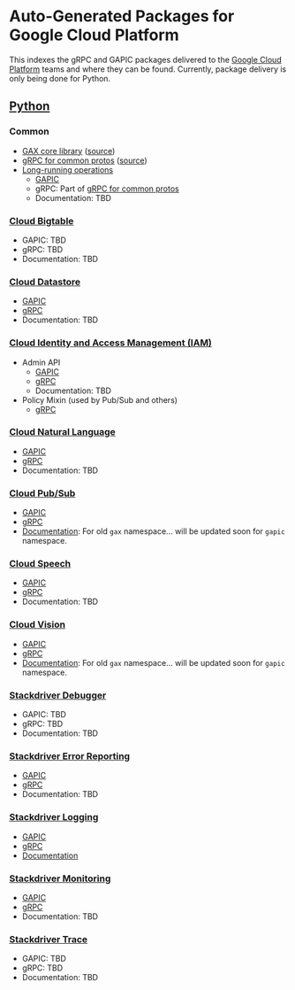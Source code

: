 
# Auto-Generated Packages for Google Cloud Platform

This indexes the gRPC and GAPIC packages delivered to the [Google Cloud
Platform](https://github.com/GoogleCloudPlatform) teams and where they can be
found. Currently, package delivery is only being done for Python.

## [Python](https://github.com/GoogleCloudPlatform/gcloud-python)

### Common
- [GAX core library](https://pypi.python.org/pypi/google-gax) ([source](https://github.com/googleapis/gax-python))
- [gRPC for common protos](https://pypi.python.org/pypi/googleapis-common-protos) ([source](https://github.com/googleapis/googleapis))
- [Long-running operations](https://github.com/googleapis/googleapis/blob/master/google/longrunning/operations.proto)
  - [GAPIC](https://pypi.python.org/pypi/gapic-google-longrunning)
  - gRPC: Part of [gRPC for common protos](https://pypi.python.org/pypi/googleapis-common-protos)
  - Documentation: TBD

### [Cloud Bigtable](https://cloud.google.com/bigtable/)
- GAPIC: TBD
- gRPC: TBD
- Documentation: TBD

### [Cloud Datastore](https://cloud.google.com/datastore/)
- [GAPIC](https://pypi.python.org/pypi/gapic-google-cloud-datastore-v1)
- [gRPC](https://pypi.python.org/pypi/grpc-google-cloud-datastore-v1)
- Documentation: TBD

### [Cloud Identity and Access Management (IAM)](https://cloud.google.com/iam/)
- Admin API
  - [GAPIC](https://pypi.python.org/pypi/gapic-google-iam-admin-v1)
  - [gRPC](https://pypi.python.org/pypi/grpc-google-iam-admin-v1)
  - Documentation: TBD
- Policy Mixin (used by Pub/Sub and others)
  - [gRPC](https://pypi.python.org/pypi/grpc-google-iam-v1)

### [Cloud Natural Language](https://cloud.google.com/natural-language/)
- [GAPIC](https://pypi.python.org/pypi/gapic-google-cloud-language-v1beta1)
- [gRPC](https://pypi.python.org/pypi/grpc-google-cloud-language-v1beta1)
- Documentation: TBD

### [Cloud Pub/Sub](https://cloud.google.com/pubsub/)
- [GAPIC](https://pypi.python.org/pypi/gapic-google-cloud-pubsub-v1)
- [gRPC](https://pypi.python.org/pypi/grpc-google-cloud-pubsub-v1)
- [Documentation](http://pythonhosted.org/gax-google-pubsub-v1/):
  For old `gax` namespace... will be updated soon for `gapic` namespace.

### [Cloud Speech](https://cloud.google.com/speech/)
- [GAPIC](https://pypi.python.org/pypi/gapic-google-cloud-speech-v1beta1)
- [gRPC](https://pypi.python.org/pypi/grpc-google-cloud-speech-v1beta1)
- Documentation: TBD

### [Cloud Vision](https://cloud.google.com/vision/)
- [GAPIC](https://pypi.python.org/pypi/gapic-google-cloud-vision-v1)
- [gRPC](https://pypi.python.org/pypi/grpc-google-cloud-vision-v1)
- [Documentation](http://pythonhosted.org/gax-google-cloud-vision-v1/):
  For old `gax` namespace... will be updated soon for `gapic` namespace.

### [Stackdriver Debugger](https://cloud.google.com/debugger/)
- GAPIC: TBD
- gRPC: TBD
- Documentation: TBD

### [Stackdriver Error Reporting](https://cloud.google.com/error-reporting/)
- [GAPIC](https://pypi.python.org/pypi/gapic-google-cloud-error-reporting-v1beta1)
- [gRPC](https://pypi.python.org/pypi/grpc-google-cloud-error-reporting-v1beta1)
- Documentation: TBD

### [Stackdriver Logging](https://cloud.google.com/logging/)
- [GAPIC](https://pypi.python.org/pypi/gapic-google-cloud-logging-v2)
- [gRPC](https://pypi.python.org/pypi/grpc-google-cloud-logging-v2)
- [Documentation](http://gapic-google-cloud-logging-v2.readthedocs.io)

### [Stackdriver Monitoring](https://cloud.google.com/monitoring/)
- [GAPIC](https://pypi.python.org/pypi/gapic-google-monitoring-v3)
- [gRPC](https://pypi.python.org/pypi/grpc-google-monitoring-v3)
- Documentation: TBD

### [Stackdriver Trace](https://cloud.google.com/trace/)
- GAPIC: TBD
- gRPC: TBD
- Documentation: TBD
